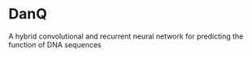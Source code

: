 # DanQ
A hybrid convolutional and recurrent neural network for predicting the function of DNA sequences
